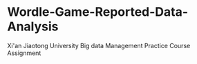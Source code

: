 # Wordle-Game-Reported-Data-Analysis
Xi'an Jiaotong University Big data Management Practice Course Assignment
